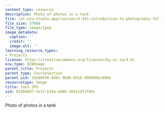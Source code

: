 ```yaml
---
content_type: resource
description: Photo of photos in a tank
file: /ol-ocw-studio-app/courses/4-341-introduction-to-photography-fall-2002/833846d75e12b19ae08b28431d71f89c_tao3.JPG
file_size: 37668
file_type: image/jpeg
image_metadata:
  caption: ''
  credit: ''
  image-alt: ''
learning_resource_types:
- Projects
license: https://creativecommons.org/licenses/by-nc-sa/4.0/
ocw_type: OCWImage
parent_title: Projects
parent_type: CourseSection
parent_uid: 34260936-dd81-9b86-831b-996996bc9909
resourcetype: Image
title: tao3.JPG
uid: 833846d7-5e12-b19a-e08b-28431d71f89c
---
```

Photo of photos in a tank